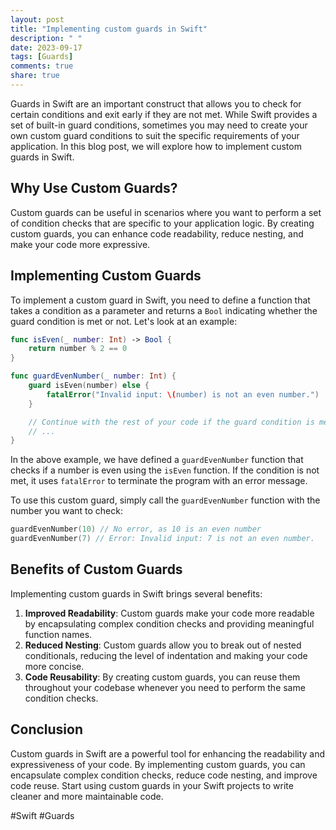 ```yaml
---
layout: post
title: "Implementing custom guards in Swift"
description: " "
date: 2023-09-17
tags: [Guards]
comments: true
share: true
---
```


Guards in Swift are an important construct that allows you to check for certain conditions and exit early if they are not met. While Swift provides a set of built-in guard conditions, sometimes you may need to create your own custom guard conditions to suit the specific requirements of your application. In this blog post, we will explore how to implement custom guards in Swift.

## Why Use Custom Guards?

Custom guards can be useful in scenarios where you want to perform a set of condition checks that are specific to your application logic. By creating custom guards, you can enhance code readability, reduce nesting, and make your code more expressive.

## Implementing Custom Guards

To implement a custom guard in Swift, you need to define a function that takes a condition as a parameter and returns a `Bool` indicating whether the guard condition is met or not. Let's look at an example:

```swift
func isEven(_ number: Int) -> Bool {
    return number % 2 == 0
}

func guardEvenNumber(_ number: Int) {
    guard isEven(number) else {
        fatalError("Invalid input: \(number) is not an even number.")
    }

    // Continue with the rest of your code if the guard condition is met
    // ...
}
```

In the above example, we have defined a `guardEvenNumber` function that checks if a number is even using the `isEven` function. If the condition is not met, it uses `fatalError` to terminate the program with an error message.

To use this custom guard, simply call the `guardEvenNumber` function with the number you want to check:

```swift
guardEvenNumber(10) // No error, as 10 is an even number
guardEvenNumber(7) // Error: Invalid input: 7 is not an even number.
```

## Benefits of Custom Guards

Implementing custom guards in Swift brings several benefits:

1. **Improved Readability**: Custom guards make your code more readable by encapsulating complex condition checks and providing meaningful function names.
2. **Reduced Nesting**: Custom guards allow you to break out of nested conditionals, reducing the level of indentation and making your code more concise.
3. **Code Reusability**: By creating custom guards, you can reuse them throughout your codebase whenever you need to perform the same condition checks.

## Conclusion

Custom guards in Swift are a powerful tool for enhancing the readability and expressiveness of your code. By implementing custom guards, you can encapsulate complex condition checks, reduce code nesting, and improve code reuse. Start using custom guards in your Swift projects to write cleaner and more maintainable code.

\#Swift #Guards